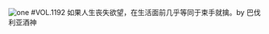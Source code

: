 ![one](http://image.wufazhuce.com/FlF7T-_1poIQFIfXk4Ly7ZLjN06i)
#VOL.1192
如果人生丧失欲望，在生活面前几乎等同于束手就擒。by 巴伐利亚酒神